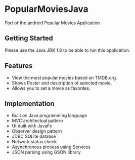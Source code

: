# PopularMoviesJava
Port of the android Popular Movies Application

## Getting Started
Please use the Java JDK 1.8 to be able to run this application.

## Features
- View the most popular movies based on TMDB.org.
- Shows Poster and description of selected movie.
 - Allows you to set a movie as favorites.
 
 ## Implementation
 - Built on Java programming language
 - MVC architectual pattern
 - UI built with JavaFx
 - Observer design pattern
 - JDBC SQLite databse
 - Network status check
 - Asynchronous prcoess using Services
 - JSON parsing using GSON library
 
 

